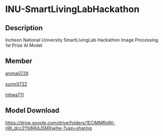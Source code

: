 # INU-SmartLivingLabHackathon

## Description
Incheon National University SmartLivingLab Hackathon Image Processing 1st Prize AI Model

## Member
[anima0729](https://github.com/anima0729)
<br><br>
[sunni3722](https://github.com/sunni3722)
<br><br>
[inhwa711](https://github.com/Inhwa711)

## Model Download

https://drive.google.com/drive/folders/1ECjMMRsWi-nW_dcc2Yb6iKdJSMXwihe-?usp=sharing
